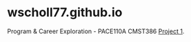 # wscholl77.github.io
Program & Career Exploration - PACE110A
CMST386 [Project 1](https://wscholl77.github.io/Project1/index.html).
